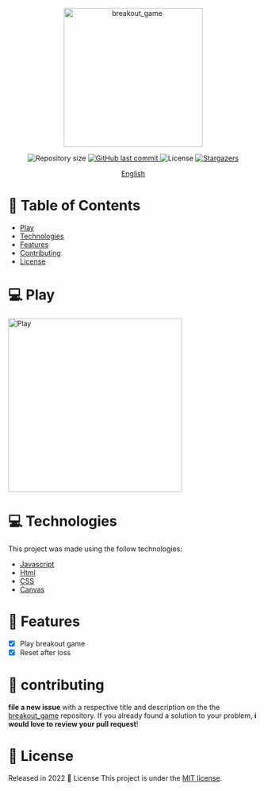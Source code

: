 <p align="center">
   <img src="https://raw.githubusercontent.com/Colgate13/breakout_game/998677268c4d2323813e5d9f9be843397dd131f0/img/logo.png" alt="breakout_game" width="280"/>
</p>

<p align="center">	
  <img alt="Repository size" src="https://img.shields.io/github/repo-size/Pedro749/breakout_game?color=774DD6">

  <a href="https://github.com/Pedro749/breakout_game/commits">
    <img alt="GitHub last commit" src="https://img.shields.io/github/last-commit/Pedro749/breakout_game?color=774DD6">
  </a> 
  <img alt="License" src="https://img.shields.io/badge/license-MIT-8257E5">
  <a href="https://github.comPedro749/breakout_game/stargazers">
    <img alt="Stargazers" src="https://img.shields.io/github/stars/Pedro749/breakout_game?color=8257E5&logo=github">
  </a>
</p>

<p align="center">
    <a href="README.md">English</a>
  
 </p>

# :pushpin: Table of Contents

- [Play](#computer-play)
- [Technologies](#computer-technologies)
- [Features](#rocket-features)
- [Contributing](#tada-contributing)
- [License](#closed_book-license)


# :computer: Play

[<img alt="Play" width="350px" src="https://raw.githubusercontent.com/Colgate13/breakout_game/main/img/tictactoe.png" />](https://pedro749.github.io/breakout_game/)

# :computer: Technologies

This project was made using the follow technologies:

- [Javascript](https://www.javascript.com/)
- [Html](https://developer.mozilla.org/en-US/docs/Web/HTML)
- [CSS](https://developer.mozilla.org/en-US/docs/Web/CSS)
- [Canvas](https://developer.mozilla.org/en-US/docs/Web/API/Canvas_API)

# :rocket: Features

- [x] Play breakout game
- [x] Reset after loss

# :tada: contributing

**file a new issue** with a respective title and description on the the [breakout_game](https://github.com/Pedro749/breakout_game/issues) repository. If you already found a solution to your problem, **i would love to review your pull request**!

# :closed_book: License

Released in 2022 :closed_book: License
This project is under the [MIT license](./LICENSE).
